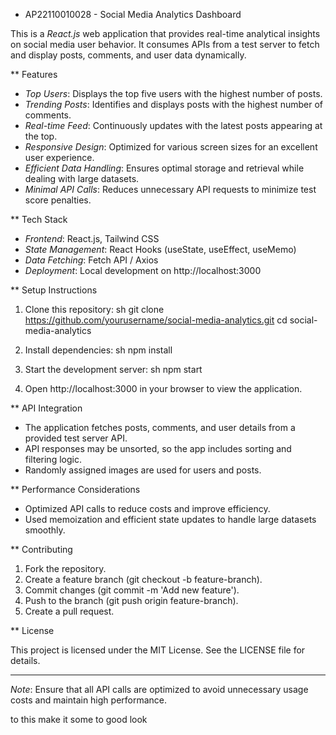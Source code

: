 * AP22110010028 - Social Media Analytics Dashboard

This is a *React.js* web application that provides real-time analytical insights on social media user behavior. It consumes APIs from a test server to fetch and display posts, comments, and user data dynamically.

** Features

- *Top Users*: Displays the top five users with the highest number of posts.
- *Trending Posts*: Identifies and displays posts with the highest number of comments.
- *Real-time Feed*: Continuously updates with the latest posts appearing at the top.
- *Responsive Design*: Optimized for various screen sizes for an excellent user experience.
- *Efficient Data Handling*: Ensures optimal storage and retrieval while dealing with large datasets.
- *Minimal API Calls*: Reduces unnecessary API requests to minimize test score penalties.

** Tech Stack

- *Frontend*: React.js, Tailwind CSS
- *State Management*: React Hooks (useState, useEffect, useMemo)
- *Data Fetching*: Fetch API / Axios
- *Deployment*: Local development on http://localhost:3000

** Setup Instructions

1. Clone this repository:
   sh
   git clone https://github.com/yourusername/social-media-analytics.git
   cd social-media-analytics
   
2. Install dependencies:
   sh
   npm install
   
3. Start the development server:
   sh
   npm start
   
4. Open http://localhost:3000 in your browser to view the application.

** API Integration

- The application fetches posts, comments, and user details from a provided test server API.
- API responses may be unsorted, so the app includes sorting and filtering logic.
- Randomly assigned images are used for users and posts.

** Performance Considerations

- Optimized API calls to reduce costs and improve efficiency.
- Used memoization and efficient state updates to handle large datasets smoothly.

** Contributing

1. Fork the repository.
2. Create a feature branch (git checkout -b feature-branch).
3. Commit changes (git commit -m 'Add new feature').
4. Push to the branch (git push origin feature-branch).
5. Create a pull request.

** License

This project is licensed under the MIT License. See the LICENSE file for details.

---
*Note*: Ensure that all API calls are optimized to avoid unnecessary usage costs and maintain high performance.


to this make it some to good look
